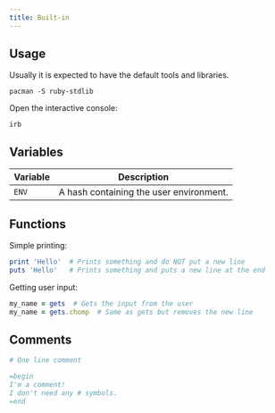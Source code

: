 ```yaml
---
title: Built-in
---
```


## Usage

Usually it is expected to have the default tools and libraries.

```shell
pacman -S ruby-stdlib
```

Open the interactive console:

```shell
irb
```

## Variables

| Variable | Description                             |
| -------- | --------------------------------------- |
| `ENV`    | A hash containing the user environment. |

## Functions

Simple printing:

```ruby
print 'Hello'  # Prints something and do NOT put a new line
puts 'Hello'   # Prints something and puts a new line at the end
```

Getting user input:

```ruby
my_name = gets  # Gets the input from the user
my_name = gets.chomp  # Same as gets but removes the new line
```

## Comments

```ruby
# One line comment

=begin
I'm a comment!
I don't need any # symbols.
=end
```
